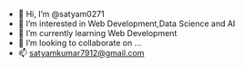 - 👋 Hi, I’m @satyam0271
- 👀 I’m interested in Web Development,Data Science and AI
- 🌱 I’m currently learning Web Development
- 💞️ I’m looking to collaborate on ...
- 📫 satyamkumar7912@gmail.com

<!---
satyam0271/satyam0271 is a ✨ special ✨ repository because its `README.md` (this file) appears on your GitHub profile.
You can click the Preview link to take a look at your changes.
--->
